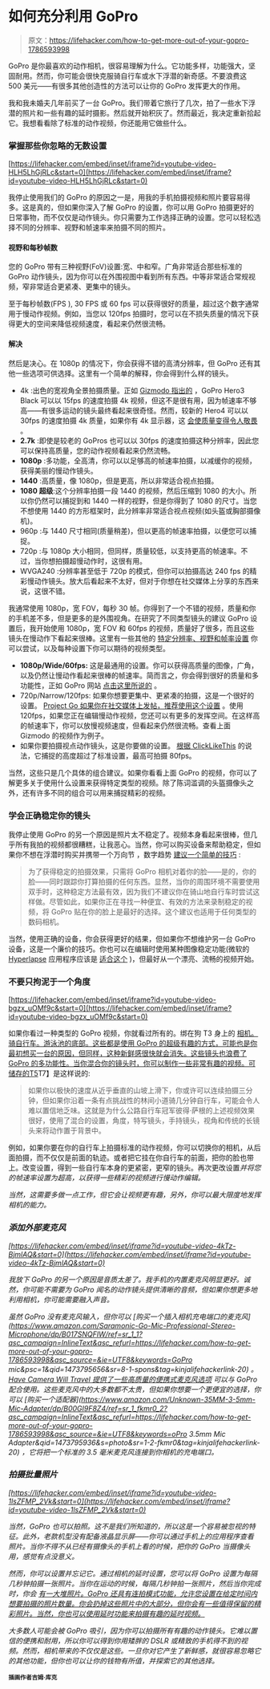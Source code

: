 # 如何充分利用 GoPro

> 原文：<https://lifehacker.com/how-to-get-more-out-of-your-gopro-1786593998>

GoPro 是你最喜欢的动作相机，很容易理解为什么。它功能多样，功能强大，坚固耐用。然而，你可能会很快克服骑自行车或水下浮潜的新奇感。不要浪费这 500 美元——有很多其他创造性的方法可以让你的 GoPro 发挥更大的作用。



我和我未婚夫几年前买了一台 GoPro。我们带着它旅行了几次，拍了一些水下浮潜的照片和一些有趣的延时摄影。然后就开始积灰了。然而最近，我决定重新拾起它。我想看看除了标准的动作视频，你还能用它做些什么。

### 掌握那些你忽略的无数设置

 [https://lifehacker.com/embed/inset/iframe?id=youtube-video-HLH5LhGjRLc&start=0](https://lifehacker.com/embed/inset/iframe?id=youtube-video-HLH5LhGjRLc&start=0) 

我停止使用我们的 GoPro 的原因之一是，用我的手机拍摄视频和照片要容易得多。这是真的，但如果你深入了解 GoPro 的设置，你可以用 GoPro 拍摄更好的日常事物，而不仅仅是动作镜头。你只需要为工作选择正确的设置。您可以轻松选择不同的分辨率、视野和帧速率来拍摄不同的照片。

#### 视野和每秒帧数

您的 GoPro 带有三种视野(FoV)设置:宽、中和窄。广角非常适合那些标准的 GoPro 动作镜头，因为你可以在外围视图中看到所有东西。中等非常适合常规视频，窄非常适合更紧凑、更集中的镜头。

至于每秒帧数(FPS ), 30 FPS 或 60 fps 可以获得很好的质量，超过这个数字通常用于慢动作视频。例如，当您以 120fps 拍摄时，您可以在不损失质量的情况下获得更大的空间来降低视频速度，看起来仍然很流畅。

#### 解决

然后是决心。在 1080p 的情况下，你会获得不错的高清分辨率，但 GoPro 还有其他一些选项可供选择。这里有一个简单的解释，你会得到什么样的镜头。

*   4k :出色的宽视角全景拍摄质量。正如 [Gizmodo 指出的](http://gizmodo.com/gopro-hero4-hands-on-action-cam-goes-beast-for-a-pric-1640225592) ，GoPro Hero3 Black 可以以 15fps 的速度拍摄 4k 视频，但这不是很有用，因为帧速率不够高——有很多运动的镜头最终看起来很奇怪。然而，较新的 Hero4 可以以 30fps 的速度拍摄 4k 质量，如果你有 4k 显示器，这 [会使质量变得令人敬畏](http://lifehacker.com/everything-you-can-do-with-the-4k-camera-in-your-pocket-1769337531) 。
*   **2.7k** :即使是较老的 GoPros 也可以以 30fps 的速度拍摄这种分辨率，因此您可以保持高质量，您的动作视频看起来仍然流畅。
*   **1080p** :多功能，全高清，你可以以足够高的帧速率拍摄，以减缓你的视频，获得美丽的慢动作镜头。
*   **1440** :高质量，像 1080p，但是更高，所以非常适合视点拍摄。
*   **1080 超级**:这个分辨率拍摄一段 1440 的视频，然后压缩到 1080 的大小。所以你仍然可以捕捉到和 1440 一样的视野，但是你得到了 1080 的尺寸。当您不想使用 1440 的方形框架时，此分辨率非常适合视点视频(如头盔或胸部摄像机)。
*   960p :与 1440 尺寸相同(质量稍差)，但以更高的帧速率拍摄，以便您可以捕捉。
*   720p :与 1080p 大小相同，但同样，质量较低，以支持更高的帧速率。不过，当你想拍摄超慢动作时，这很有用。
*   WVGA240 :分辨率甚至低于 720p 的模式，但你可以拍摄高达 240 fps 的精彩慢动作镜头。放大后看起来不太好，但对于你想在社交媒体上分享的东西来说，这很不错。

我通常使用 1080p，宽 FOV，每秒 30 帧。你得到了一个不错的视频，质量和你的手机差不多，但是更多的是外围视角。在研究了不同类型镜头的建议 GoPro 设置后，我开始使用 1080p，宽 FOV 和 60fps 的视频，质量好了很多，而且这些镜头在慢动作下看起来很棒。这里有一些其他的 [特定分辨率、视野和帧率设置](http://projectgo.pro/gopro-settings/) 你可以尝试，以及每种设置下你可以期待的视频类型。

*   **1080p/Wide/60fps:** 这是最通用的设置。你可以获得高质量的图像，广角，以及仍然让慢动作看起来很棒的帧速率。简而言之，你会得到很好的质量和多功能性，正如 GoPro 网站 [点击这里所说的](http://clicklikethis.com/guide-to-gopro-settings/) 。
*   720p/Narrow/120fps: 如果你想要更集中、更紧凑的拍摄，这是一个很好的设置。 [Project Go 如果你在社交媒体上发帖，推荐使用这个设置](http://projectgo.pro/gopro-settings/) 。使用 120fps，如果您正在编辑慢动作视频，您还可以有更多的发挥空间。在这样高的帧速率下，你可以放慢视频速度，但看起来仍然很流畅。查看上面 Gizmodo 的视频作为例子。
*   如果你要拍摄视点动作镜头，这是你要做的设置。 [根据 ClickLikeThis](http://clicklikethis.com/guide-to-gopro-settings/) 的说法，它捕捉的高度超过了标准设置，最高可拍摄 80fps。

当然，这些只是几个具体的组合建议。如果你看看上面 GoPro 的视频，你可以了解更多关于使用什么设置来获得特定类型的视频。除了陈词滥调的头盔摄像头之外，还有许多不同的组合可以用来捕捉精彩的视频。

### 学会正确稳定你的镜头

我停止使用 GoPro 的另一个原因是照片太不稳定了。视频本身看起来很棒，但几乎所有我拍的视频都很糟糕，让我恶心。当然，你可以购买设备来帮助稳定，但如果你不想在浮潜时购买并携带一个万向节 ，数字趋势 [建议一个简单的技巧](http://www.digitaltrends.com/photography/gopro-tips-and-tricks/) :

> 为了获得稳定的拍摄效果，只需将 GoPro 相机对着你的脸——是的，你的脸——同时跟踪你打算拍摄的任何东西。显然，当你的周围环境不需要使用双手时，这种稳定方法最有效，因为我们不建议你在骑山地自行车时尝试这样做。尽管如此，如果你正在寻找一种便宜、有效的方法来录制稳定的视频，将 GoPro 贴在你的脸上是最好的选择。这个建议也适用于任何类型的数码相机。

当然，使用正确的设备，你会获得更好的结果，但如果你不想维护另一台 GoPro 设备，这是一个廉价的技巧。你也可以在编辑时使用某种图像稳定功能(微软的 [Hyperlapse](http://research.microsoft.com/en-us/um/redmond/projects/hyperlapseapps/) 应用程序应该是 [适合这个](https://lifehacker.com/microsoft-hyperlapse-builds-time-lapse-highlight-reels-1704462375) )，但最好从一个漂亮、流畅的视频开始。

### 不要只拘泥于一个角度

 [https://lifehacker.com/embed/inset/iframe?id=youtube-video-bgzx_uOMf9c&start=0](https://lifehacker.com/embed/inset/iframe?id=youtube-video-bgzx_uOMf9c&start=0) 

如果你看过一种类型的 GoPro 视频，你就看过所有的。绑在狗 T3 身上的 [相机。骑自行车。游泳池的底部。这些都是使用 GoPro 的超级有趣的方式，可能也是你最初想买一台的原因，但同样，这种新鲜感很快就会消失。这些镜头也浪费了 GoPro 的多功能性。当你混合你的镜头时，你可以制作一些非常有趣的视频。可储存的T5](https://www.youtube.com/watch?v=8wqNX7_4vAE)T7】是这样说的:

> 如果你以极快的速度从近乎垂直的山坡上滑下，你或许可以连续拍摄三分钟，但如果你沿着一条有点挑战性的林间小道骑几分钟自行车，可能会令人难以置信地乏味。这就是为什么公路自行车冠军彼得·萨根的上述视频效果很好，使用了混合的设置，角度，特写镜头，手持镜头，视角和传统的长镜头来将动作置于背景中。

例如，如果你要在你的自行车上拍摄标准的动作视频，你可以切换你的相机，从后面拍摄，而不仅仅是前面的轨迹。或者把它挂在你自行车的前面，把你的脸也带上。改变设置，得到一些自行车本身的更紧密，更窄的镜头。再次更改设置*并将您的帧速率设置为超高，以获得一些精彩的视频进行慢动作编辑。*

*当然，这需要多做一点工作，但它会让视频更有趣，另外，你可以最大限度地发挥相机的能力。*

### *添加外部麦克风*

 *[https://lifehacker.com/embed/inset/iframe?id=youtube-video-4kTz-BjmlAQ&start=0](https://lifehacker.com/embed/inset/iframe?id=youtube-video-4kTz-BjmlAQ&start=0)* 

*我放下 GoPro 的另一个原因是音质太差了。我手机的内置麦克风明显更好。诚然，你可能不需要为 GoPro 闻名的动作镜头提供清晰的音频，但如果你想更多地利用相机，你可能需要融入声音。*

*虽然 GoPro 没有麦克风输入，但你可以 [购买一个插入相机充电端口的麦克风](https://www.amazon.com/Saramonic-Go-Mic-Professional-Stereo-Microphone/dp/B017SNQFIW/ref=sr_1_1?asc_campaign=InlineText&asc_refurl=https://lifehacker.com/how-to-get-more-out-of-your-gopro-1786593998&asc_source=&ie=UTF8&keywords=GoPro mic&psc=1&qid=1473795656&sr=8-1-spons&tag=kinjalifehackerlink-20) 。 [Have Camera Will Travel 提供了一些高质量的便携式麦克风选项](https://havecamerawilltravel.com/photographer/gopro-external-microphones) 可以与 GoPro 配合使用。这些麦克风中的大多数都不太贵，但如果你想要一个更便宜的选择，你可以 [购买一个适配器](https://www.amazon.com/Unknown-35MM-3-5mm-Mic-Adapter/dp/B00GI9F8Z4/ref=sr_1_fkmr0_2?asc_campaign=InlineText&asc_refurl=https://lifehacker.com/how-to-get-more-out-of-your-gopro-1786593998&asc_source=&ie=UTF8&keywords=oPro 3.5mm Mic Adapter&qid=1473795936&s=photo&sr=1-2-fkmr0&tag=kinjalifehackerlink-20) ，它将把一个标准的 3.5 毫米麦克风连接到你相机的充电端口。*

### ***拍摄批量照片***

 *[https://lifehacker.com/embed/inset/iframe?id=youtube-video-1lsZFMP_2Vk&start=0](https://lifehacker.com/embed/inset/iframe?id=youtube-video-1lsZFMP_2Vk&start=0)* 

*当然，GoPro 也可以拍照。这不是我们所知道的，所以这是一个容易被忽视的特征。此外，老款机型没有配备液晶显示屏——你可以通过手机上的应用程序查看照片。当你不得不从已经有摄像头的手机上看的时候，把你的 GoPro 当摄像头用，感觉有点没意义。* 

*然而，你可以设置并忘记它。通过相机的延时设置，您可以将 GoPro 设置为每隔几秒钟拍摄一张照片。当你在运动的时候，每隔几秒钟拍一张照片，然后当你完成 时，你会 [有一大堆照片。GoPro 还具有连拍模式功能，允许您设置在给定时间内想要拍摄的照片数量。你会扔掉这些照片中的大部分，但你会有一些值得保留的精彩照片。当然，你也可以使用延时功能来拍摄有趣的延时视频。](http://www.mensfitness.com/styleandgrooming/fashion/5-ways-to-get-the-most-from-your-gopro?page=3)*

*大多数人可能会被 GoPro 吸引，因为你可以拍摄所有有趣的动作镜头。它难以置信的便携和耐用，所以你可以得到你用矮胖的 DSLR 或精致的手机得不到的视频。然而，相机带来的不仅仅是这些。一旦你对它产生了新鲜感，就很容易忽略它的其他功能，但你也可以让你的钱物有所值，并探索它的其他选择。*

**<small>插画作者吉姆·库克</small>**